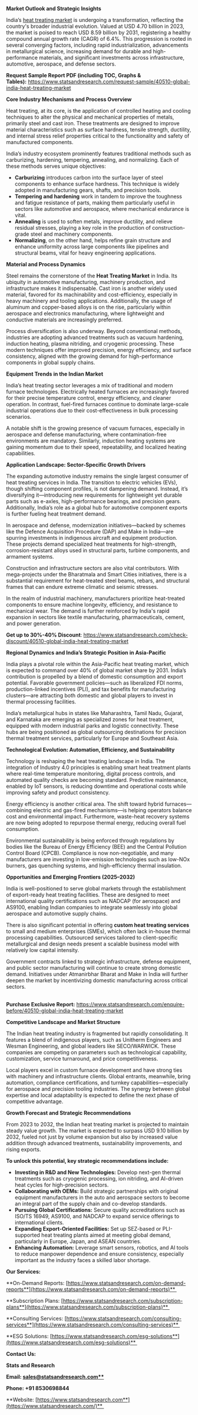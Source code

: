 ﻿**Market Outlook and Strategic Insights**

India’s [heat treating market](https://www.statsandresearch.com/report/40510-global-india-heat-treating-market) is undergoing a transformation, reflecting the country's broader industrial evolution. Valued at USD 4.70 billion in 2023, the market is poised to reach USD 8.59 billion by 2031, registering a healthy compound annual growth rate (CAGR) of 6.4%. This progression is rooted in several converging factors, including rapid industrialization, advancements in metallurgical science, increasing demand for durable and high-performance materials, and significant investments across infrastructure, automotive, aerospace, and defense sectors.

**Request Sample Report PDF (including TOC, Graphs & Tables):** <https://www.statsandresearch.com/request-sample/40510-global-india-heat-treating-market> 

**Core Industry Mechanisms and Process Overview**

Heat treating, at its core, is the application of controlled heating and cooling techniques to alter the physical and mechanical properties of metals, primarily steel and cast iron. These treatments are designed to improve material characteristics such as surface hardness, tensile strength, ductility, and internal stress relief properties critical to the functionality and safety of manufactured components.

India’s industry ecosystem prominently features traditional methods such as carburizing, hardening, tempering, annealing, and normalizing. Each of these methods serves unique objectives:

- **Carburizing** introduces carbon into the surface layer of steel components to enhance surface hardness. This technique is widely adopted in manufacturing gears, shafts, and precision tools.
- **Tempering and hardening** work in tandem to improve the toughness and fatigue resistance of parts, making them particularly useful in sectors like automotive and aerospace, where mechanical endurance is vital.
- **Annealing** is used to soften metals, improve ductility, and relieve residual stresses, playing a key role in the production of construction-grade steel and machinery components.
- **Normalizing**, on the other hand, helps refine grain structure and enhance uniformity across large components like pipelines and structural beams, vital for heavy engineering applications.

**Material and Process Dynamics**

Steel remains the cornerstone of the **Heat Treating Market** in India. Its ubiquity in automotive manufacturing, machinery production, and infrastructure makes it indispensable. Cast iron is another widely used material, favored for its machinability and cost-efficiency, especially in heavy machinery and tooling applications. Additionally, the usage of aluminum and copper-based alloys is on the rise, particularly within aerospace and electronics manufacturing, where lightweight and conductive materials are increasingly preferred.

Process diversification is also underway. Beyond conventional methods, industries are adopting advanced treatments such as vacuum hardening, induction heating, plasma nitriding, and cryogenic processing. These modern techniques offer improved precision, energy efficiency, and surface consistency, aligned with the growing demand for high-performance components in global supply chains.

**Equipment Trends in the Indian Market**

India’s heat treating sector leverages a mix of traditional and modern furnace technologies. Electrically heated furnaces are increasingly favored for their precise temperature control, energy efficiency, and cleaner operation. In contrast, fuel-fired furnaces continue to dominate large-scale industrial operations due to their cost-effectiveness in bulk processing scenarios.

A notable shift is the growing presence of vacuum furnaces, especially in aerospace and defense manufacturing, where contamination-free environments are mandatory. Similarly, induction heating systems are gaining momentum due to their speed, repeatability, and localized heating capabilities.

**Application Landscape: Sector-Specific Growth Drivers**

The expanding automotive industry remains the single largest consumer of heat treating services in India. The transition to electric vehicles (EVs), though shifting component profiles, is not dampening demand. Instead, it’s diversifying it—introducing new requirements for lightweight yet durable parts such as e-axles, high-performance bearings, and precision gears. Additionally, India’s role as a global hub for automotive component exports is further fueling heat treatment demand.

In aerospace and defense, modernization initiatives—backed by schemes like the Defence Acquisition Procedure (DAP) and Make in India—are spurring investments in indigenous aircraft and equipment production. These projects demand specialized heat treatments for high-strength, corrosion-resistant alloys used in structural parts, turbine components, and armament systems.

Construction and infrastructure sectors are also vital contributors. With mega-projects under the Bharatmala and Smart Cities initiatives, there is a substantial requirement for heat-treated steel beams, rebars, and structural frames that can endure extreme climatic and seismic stresses.

In the realm of industrial machinery, manufacturers prioritize heat-treated components to ensure machine longevity, efficiency, and resistance to mechanical wear. The demand is further reinforced by India's rapid expansion in sectors like textile manufacturing, pharmaceuticals, cement, and power generation.

**Get up to 30%-40% Discount**: <https://www.statsandresearch.com/check-discount/40510-global-india-heat-treating-market>  

**Regional Dynamics and India’s Strategic Position in Asia-Pacific**

India plays a pivotal role within the Asia-Pacific heat treating market, which is expected to command over 40% of global market share by 2031. India’s contribution is propelled by a blend of domestic consumption and export potential. Favorable government policies—such as liberalized FDI norms, production-linked incentives (PLI), and tax benefits for manufacturing clusters—are attracting both domestic and global players to invest in thermal processing facilities.

India’s metallurgical hubs in states like Maharashtra, Tamil Nadu, Gujarat, and Karnataka are emerging as specialized zones for heat treatment, equipped with modern industrial parks and logistic connectivity. These hubs are being positioned as global outsourcing destinations for precision thermal treatment services, particularly for Europe and Southeast Asia.

**Technological Evolution: Automation, Efficiency, and Sustainability**

Technology is reshaping the heat treating landscape in India. The integration of Industry 4.0 principles is enabling smart heat treatment plants where real-time temperature monitoring, digital process controls, and automated quality checks are becoming standard. Predictive maintenance, enabled by IoT sensors, is reducing downtime and operational costs while improving safety and product consistency.

Energy efficiency is another critical area. The shift toward hybrid furnaces—combining electric and gas-fired mechanisms—is helping operators balance cost and environmental impact. Furthermore, waste-heat recovery systems are now being adopted to repurpose thermal energy, reducing overall fuel consumption.

Environmental sustainability is being enforced through regulations by bodies like the Bureau of Energy Efficiency (BEE) and the Central Pollution Control Board (CPCB). Compliance is now non-negotiable, and many manufacturers are investing in low-emission technologies such as low-NOx burners, gas quenching systems, and high-efficiency thermal insulation.

**Opportunities and Emerging Frontiers (2025–2032)**

India is well-positioned to serve global markets through the establishment of export-ready heat treating facilities. These are designed to meet international quality certifications such as NADCAP (for aerospace) and AS9100, enabling Indian companies to integrate seamlessly into global aerospace and automotive supply chains.

There is also significant potential in offering **custom heat treating services** to small and medium enterprises (SMEs), which often lack in-house thermal processing capabilities. Outsourced services tailored to client-specific metallurgical and design needs present a scalable business model with relatively low capital intensity.

Government contracts linked to strategic infrastructure, defense equipment, and public sector manufacturing will continue to create strong domestic demand. Initiatives under Atmanirbhar Bharat and Make in India will further deepen the market by incentivizing domestic manufacturing across critical sectors.

\
**Purchase Exclusive Report:** <https://www.statsandresearch.com/enquire-before/40510-global-india-heat-treating-market> 

**Competitive Landscape and Market Structure**

The Indian heat treating industry is fragmented but rapidly consolidating. It features a blend of indigenous players, such as Unitherm Engineers and Wesman Engineering, and global leaders like SECO/WARWICK. These companies are competing on parameters such as technological capability, customization, service turnaround, and price competitiveness.

Local players excel in custom furnace development and have strong ties with machinery and infrastructure clients. Global entrants, meanwhile, bring automation, compliance certifications, and turnkey capabilities—especially for aerospace and precision tooling industries. The synergy between global expertise and local adaptability is expected to define the next phase of competitive advantage.

**Growth Forecast and Strategic Recommendations**

From 2023 to 2032, the Indian heat treating market is projected to maintain steady value growth. The market is expected to surpass USD 9.10 billion by 2032, fueled not just by volume expansion but also by increased value addition through advanced treatments, sustainability improvements, and rising exports.

**To unlock this potential, key strategic recommendations include:**

- **Investing in R&D and New Technologies:** Develop next-gen thermal treatments such as cryogenic processing, ion nitriding, and AI-driven heat cycles for high-precision sectors.
- **Collaborating with OEMs:** Build strategic partnerships with original equipment manufacturers in the auto and aerospace sectors to become an integral part of the supply chain and co-develop standards.
- **Pursuing Global Certifications:** Secure quality accreditations such as ISO/TS 16949, AS9100, and NADCAP to expand service offerings to international clients.
- **Expanding Export-Oriented Facilities:** Set up SEZ-based or PLI-supported heat treating plants aimed at meeting global demand, particularly in Europe, Japan, and ASEAN countries.
- **Enhancing Automation:** Leverage smart sensors, robotics, and AI tools to reduce manpower dependence and ensure consistency, especially important as the industry faces a skilled labor shortage.

**Our Services:** 

**On-Demand Reports: [https://www.statsandresearch.com/on-demand-reports**](https://www.statsandresearch.com/on-demand-reports)** 

**Subscription Plans: [https://www.statsandresearch.com/subscription-plans**](https://www.statsandresearch.com/subscription-plans)** 

**Consulting Services: [https://www.statsandresearch.com/consulting-services**](https://www.statsandresearch.com/consulting-services)** 

**ESG Solutions: [https://www.statsandresearch.com/esg-solutions**](https://www.statsandresearch.com/esg-solutions)** 

**Contact Us:** 

**Stats and Research** 

**Email: [sales@statsandresearch.com**](mailto:sales@statsandresearch.com)** 

**Phone: +91 8530698844** 

**Website: [https://www.statsandresearch.com**](https://www.statsandresearch.com/)** 



